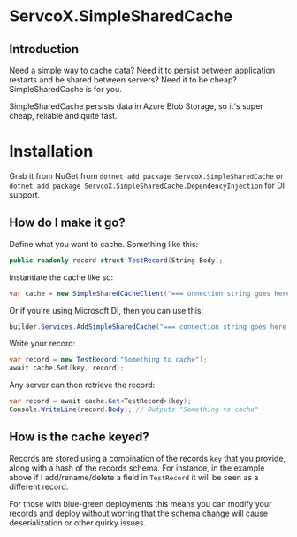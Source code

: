 # ServcoX.SimpleSharedCache
## Introduction
Need a simple way to cache data? Need it to persist between application restarts and be shared between 
servers? Need it to be cheap? SimpleSharedCache is for you.

SimpleSharedCache persists data in Azure Blob Storage, so it's super cheap, reliable and quite fast.

# Installation
Grab it from NuGet from `dotnet add package ServcoX.SimpleSharedCache` or `dotnet add package ServcoX.SimpleSharedCache.DependencyInjection` for DI support.

## How do I make it go?
Define what you want to cache. Something like this:
```c#
public readonly record struct TestRecord(String Body);
```

Instantiate the cache like so:
```c#
var cache = new SimpleSharedCacheClient("=== onnection string goes here ===");
```

Or if you're using Microsoft DI, then you can use this:
```c#
builder.Services.AddSimpleSharedCache("=== connection string goes here ===");
```

Write your record:
```c#
var record = new TestRecord("Something to cache");
await cache.Set(key, record);
```

Any server can then retrieve the record:
```c#
var record = await cache.Get<TestRecord>(key);
Console.WriteLine(record.Body); // Outputs "Something to cache"
```

## How is the cache keyed?
Records are stored using a combination of the records `key` that you provide, along with a hash of the 
records schema. For instance, in the example above if I add/rename/delete a field in `TestRecord` it
will be seen as a different record.

For those with blue-green deployments this means you can modify your records and deploy without worring
that the schema change will cause deserialization or other quirky issues.

